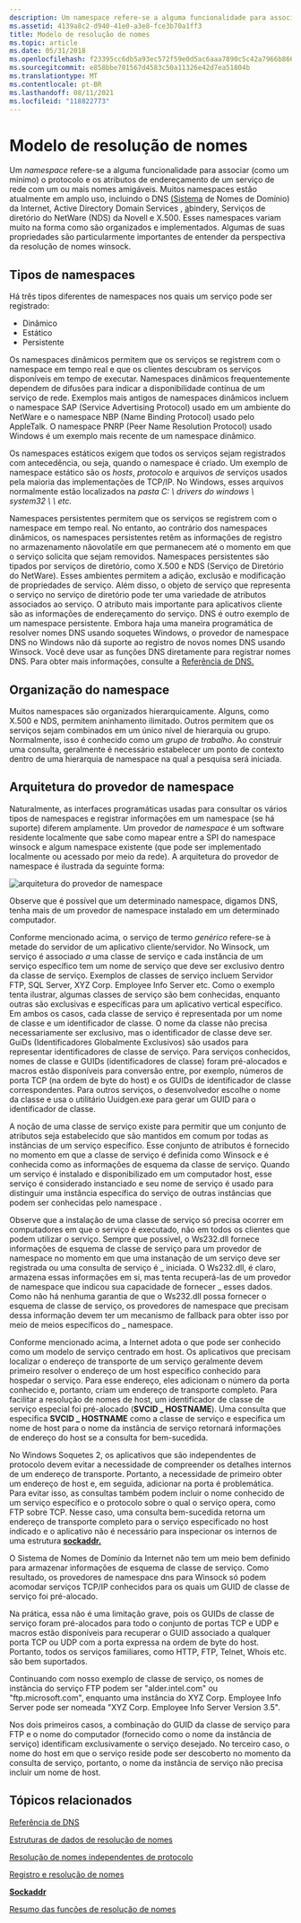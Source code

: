 ```yaml
---
description: Um namespace refere-se a alguma funcionalidade para associar (como um mínimo) o protocolo e os atributos de endereçamento de um serviço de rede com um ou mais nomes amigáveis.
ms.assetid: 4139a8c2-d940-41e0-a3e8-fce3b70a1ff3
title: Modelo de resolução de nomes
ms.topic: article
ms.date: 05/31/2018
ms.openlocfilehash: f23395cc6db5a93ec572f59e0d5ac6aaa7890c5c42a7966b86601eb190a54796
ms.sourcegitcommit: e858bbe701567d4583c50a11326e42d7ea51804b
ms.translationtype: MT
ms.contentlocale: pt-BR
ms.lasthandoff: 08/11/2021
ms.locfileid: "118822773"
---
```

# <a name="name-resolution-model"></a>Modelo de resolução de nomes

Um *namespace* refere-se a alguma funcionalidade para associar (como um mínimo) o protocolo e os atributos de endereçamento de um serviço de rede com um ou mais nomes amigáveis. Muitos namespaces estão atualmente em amplo uso, incluindo o DNS [(Sistema](../dns/dns-start-page.md) de Nomes de Domínio) da Internet, Active Directory Domain Services , [a](../ad/active-directory-domain-services.md)bindery, Serviços de diretório do NetWare (NDS) da Novell e X.500. Esses namespaces variam muito na forma como são organizados e implementados. Algumas de suas propriedades são particularmente importantes de entender da perspectiva da resolução de nomes winsock.

## <a name="types-of-namespaces"></a>Tipos de namespaces

Há três tipos diferentes de namespaces nos quais um serviço pode ser registrado:

-   Dinâmico
-   Estático
-   Persistente

Os namespaces dinâmicos permitem que os serviços se registrem com o namespace em tempo real e que os clientes descubram os serviços disponíveis em tempo de executar. Namespaces dinâmicos frequentemente dependem de difusões para indicar a disponibilidade contínua de um serviço de rede. Exemplos mais antigos de namespaces dinâmicos incluem o namespace SAP (Service Advertising Protocol) usado em um ambiente do NetWare e o namespace NBP (Name Binding Protocol) usado pelo AppleTalk. O namespace PNRP (Peer Name Resolution Protocol) usado Windows é um exemplo mais recente de um namespace dinâmico.

Os namespaces estáticos exigem que todos os serviços sejam registrados com antecedência, ou seja, quando o namespace é criado. Um exemplo de namespace estático são os *hosts*, *protocolo* e arquivos *de* serviços usados pela maioria das implementações de TCP/IP. No Windows, esses arquivos normalmente estão localizados na *pasta C: \\ drivers do windows \\ system32 \\ \\ etc.*

Namespaces persistentes permitem que os serviços se registrem com o namespace em tempo real. No entanto, ao contrário dos namespaces dinâmicos, os namespaces persistentes retêm as informações de registro no armazenamento nãovolatile em que permanecem até o momento em que o serviço solicita que sejam removidos. Namespaces persistentes são tipados por serviços de diretório, como X.500 e NDS (Serviço de Diretório do NetWare). Esses ambientes permitem a adição, exclusão e modificação de propriedades de serviço. Além disso, o objeto de serviço que representa o serviço no serviço de diretório pode ter uma variedade de atributos associados ao serviço. O atributo mais importante para aplicativos cliente são as informações de endereçamento do serviço. DNS é outro exemplo de um namespace persistente. Embora haja uma maneira programática de resolver nomes DNS usando soquetes Windows, o provedor de namespace DNS no Windows não dá suporte ao registro de novos nomes DNS usando Winsock. Você deve usar as funções DNS diretamente para registrar nomes DNS. Para obter mais informações, consulte a [Referência de DNS.](../dns/dns-reference.md)

## <a name="namespace-organization"></a>Organização do namespace

Muitos namespaces são organizados hierarquicamente. Alguns, como X.500 e NDS, permitem aninhamento ilimitado. Outros permitem que os serviços sejam combinados em um único nível de hierarquia ou grupo. Normalmente, isso é conhecido como um *grupo de trabalho*. Ao construir uma consulta, geralmente é necessário estabelecer um ponto de contexto dentro de uma hierarquia de namespace na qual a pesquisa será iniciada.

## <a name="namespace-provider-architecture"></a>Arquitetura do provedor de namespace

Naturalmente, as interfaces programáticas usadas para consultar os vários tipos de namespaces e registrar informações em um namespace (se há suporte) diferem amplamente. Um provedor de *namespace* é um software residente localmente que sabe como mapear entre a SPI do namespace winsock e algum namespace existente (que pode ser implementado localmente ou acessado por meio da rede). A arquitetura do provedor de namespace é ilustrada da seguinte forma:

![arquitetura do provedor de namespace](images/ovrvw3-1.png)

Observe que é possível que um determinado namespace, digamos DNS, tenha mais de um provedor de namespace instalado em um determinado computador.

Conforme mencionado acima, o serviço de termo *genérico* refere-se à metade do servidor de um aplicativo cliente/servidor. No Winsock, um serviço é associado *a* uma classe de serviço  e cada instância de um serviço específico tem um nome de serviço que deve ser exclusivo dentro da classe de serviço. Exemplos de classes de serviço incluem Servidor FTP, SQL Server, XYZ Corp. Employee Info Server etc. Como o exemplo tenta ilustrar, algumas classes de serviço são bem conhecidas, enquanto outras são exclusivas e específicas para um aplicativo vertical específico. Em ambos os casos, cada classe de serviço é representada por um nome de classe e um identificador de classe. O nome da classe não precisa necessariamente ser exclusivo, mas o identificador de classe deve ser. GuiDs (Identificadores Globalmente Exclusivos) são usados para representar identificadores de classe de serviço. Para serviços conhecidos, nomes de classe e GUIDs (identificadores de classe) foram pré-alocados e macros estão disponíveis para conversão entre, por exemplo, números de porta TCP (na ordem de byte do host) e os GUIDs de identificador de classe correspondentes. Para outros serviços, o desenvolvedor escolhe o nome da classe e usa o utilitário Uuidgen.exe para gerar um GUID para o identificador de classe.

A noção de uma classe de serviço existe para permitir que um conjunto de atributos seja estabelecido que são mantidos em comum por todas as instâncias de um serviço específico. Esse conjunto de atributos é fornecido no momento em que a classe de serviço é definida como Winsock e é conhecida como as informações de esquema da classe de serviço. Quando um serviço é instalado e disponibilizado em um computador host, esse serviço é considerado instanciado e seu nome de serviço é usado para distinguir uma instância específica do serviço de outras instâncias que podem ser conhecidas pelo namespace .

Observe que a instalação de uma classe de serviço só precisa ocorrer em computadores em que o serviço é executado, não em todos os clientes que podem utilizar o serviço. Sempre que possível, o Ws232.dll fornece informações de esquema de classe de serviço para um provedor de namespace no momento em que uma instanação de um serviço deve ser registrada ou uma consulta de serviço é \_ iniciada. O Ws232.dll, é claro, armazena essas informações em si, mas tenta recuperá-las de um provedor de namespace que indicou sua capacidade de fornecer \_ esses dados. Como não há nenhuma garantia de que o Ws232.dll possa fornecer o esquema de classe de serviço, os provedores de namespace que precisam dessa informação devem ter um mecanismo de fallback para obter isso por meio de meios específicos do \_ namespace.

Conforme mencionado acima, a Internet adota o que pode ser conhecido como um modelo de serviço centrado em host. Os aplicativos que precisam localizar o endereço de transporte de um serviço geralmente devem primeiro resolver o endereço de um host específico conhecido para hospedar o serviço. Para esse endereço, eles adicionam o número da porta conhecido e, portanto, criam um endereço de transporte completo. Para facilitar a resolução de nomes de host, um identificador de classe de serviço especial foi pré-alocado (**SVCID \_ HOSTNAME**). Uma consulta que especifica **SVCID \_ HOSTNAME** como a classe de serviço e especifica um nome de host para o nome da instância de serviço retornará informações de endereço do host se a consulta for bem-sucedida.

No Windows Soquetes 2, os aplicativos que são independentes de protocolo devem evitar a necessidade de compreender os detalhes internos de um endereço de transporte. Portanto, a necessidade de primeiro obter um endereço de host e, em seguida, adicionar na porta é problemática. Para evitar isso, as consultas também podem incluir o nome conhecido de um serviço específico e o protocolo sobre o qual o serviço opera, como FTP sobre TCP. Nesse caso, uma consulta bem-sucedida retorna um endereço de transporte completo para o serviço especificado no host indicado e o aplicativo não é necessário para inspecionar os internos de uma estrutura [**sockaddr.**](sockaddr-2.md)

O Sistema de Nomes de Domínio da Internet não tem um meio bem definido para armazenar informações de esquema de classe de serviço. Como resultado, os provedores de namespace dns para Winsock só podem acomodar serviços TCP/IP conhecidos para os quais um GUID de classe de serviço foi pré-alocado.

Na prática, essa não é uma limitação grave, pois os GUIDs de classe de serviço foram pré-alocados para todo o conjunto de portas TCP e UDP e macros estão disponíveis para recuperar o GUID associado a qualquer porta TCP ou UDP com a porta expressa na ordem de byte do host. Portanto, todos os serviços familiares, como HTTP, FTP, Telnet, Whois etc. são bem suportados.

Continuando com nosso exemplo de classe de serviço, os nomes de instância do serviço FTP podem ser "alder.intel.com" ou "ftp.microsoft.com", enquanto uma instância do XYZ Corp. Employee Info Server pode ser nomeada "XYZ Corp. Employee Info Server Version 3.5".

Nos dois primeiros casos, a combinação do GUID da classe de serviço para FTP e o nome do computador (fornecido como o nome da instância de serviço) identificam exclusivamente o serviço desejado. No terceiro caso, o nome do host em que o serviço reside pode ser descoberto no momento da consulta de serviço, portanto, o nome da instância de serviço não precisa incluir um nome de host.

## <a name="related-topics"></a>Tópicos relacionados

<dl> <dt>

[Referência de DNS](../dns/dns-reference.md)
</dt> <dt>

[Estruturas de dados de resolução de nomes](name-resolution-data-structures-2.md)
</dt> <dt>

[Resolução de nomes independentes de protocolo](protocol-independent-name-resolution-2.md)
</dt> <dt>

[Registro e resolução de nomes](registration-and-name-resolution-2.md)
</dt> <dt>

[**Sockaddr**](sockaddr-2.md)
</dt> <dt>

[Resumo das funções de resolução de nomes](summary-of-name-resolution-functions-2.md)
</dt> </dl>

 

 
